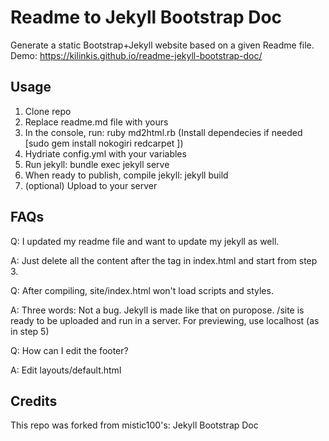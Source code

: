 Readme to Jekyll Bootstrap Doc
============================================================

Generate a static Bootstrap+Jekyll website based on a given Readme file.
Demo: https://kilinkis.github.io/readme-jekyll-bootstrap-doc/

Usage
---------------------------------

1. Clone repo
2. Replace readme.md file with yours
3. In the console, run: ruby md2html.rb (Install dependecies if needed [sudo gem install nokogiri redcarpet ])
4. Hydriate config.yml with your variables
5. Run jekyll: bundle exec jekyll serve
6. When ready to publish, compile jekyll: jekyll build
7. (optional) Upload to your server

FAQs
---------------------------------

Q: I updated my readme file and want to update my jekyll as well.

A: Just delete all the content after the </script> tag in index.html and start from step 3.

Q: After compiling, site/index.html won't load scripts and styles.

A: Three words: Not a bug. Jekyll is made like that on puropose. /site is ready to be uploaded and run in a server. For previewing, use localhost (as in step 5)

Q: How can I edit the footer?

A: Edit layouts/default.html


Credits
---------------------------------

This repo was forked from mistic100's: Jekyll Bootstrap Doc
